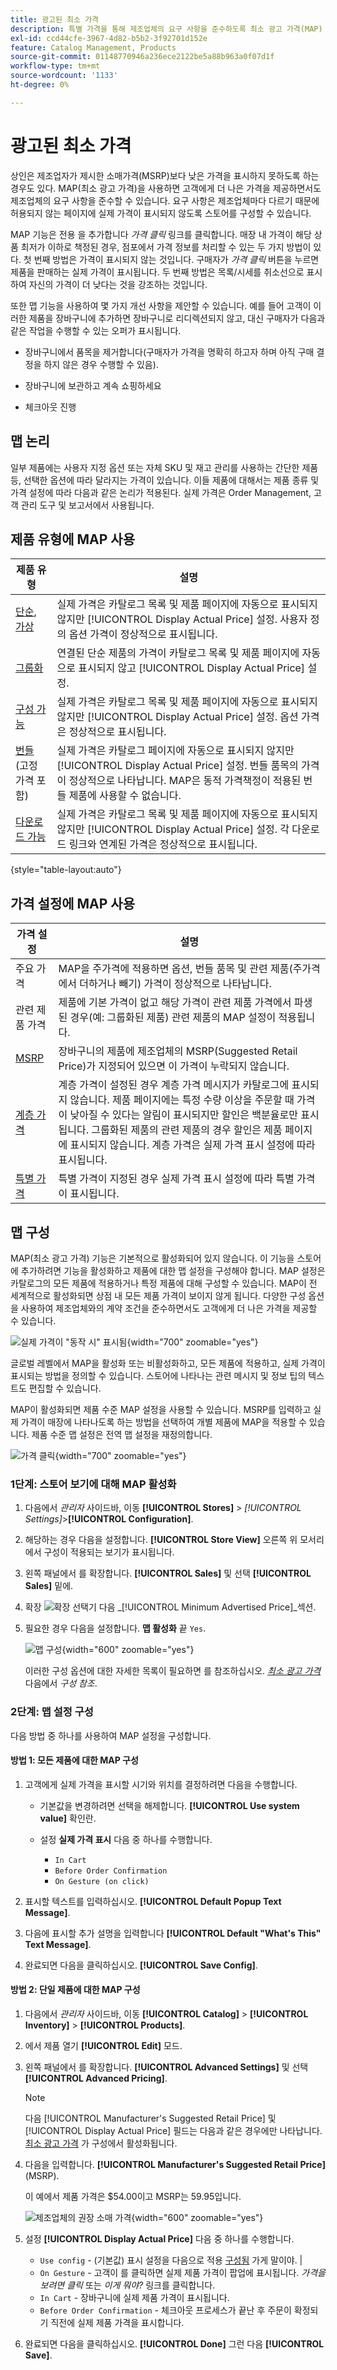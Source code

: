 ```yaml
---
title: 광고된 최소 가격
description: 특별 가격을 통해 제조업체의 요구 사항을 준수하도록 최소 광고 가격(MAP) 기능을 사용하는 방법을 알아봅니다.
exl-id: ccd44cfe-3967-4d82-b5b2-3f92701d152e
feature: Catalog Management, Products
source-git-commit: 01148770946a236ece2122be5a88b963a0f07d1f
workflow-type: tm+mt
source-wordcount: '1133'
ht-degree: 0%

---
```


# 광고된 최소 가격

상인은 제조업자가 제시한 소매가격(MSRP)보다 낮은 가격을 표시하지 못하도록 하는 경우도 있다. MAP(최소 광고 가격)을 사용하면 고객에게 더 나은 가격을 제공하면서도 제조업체의 요구 사항을 준수할 수 있습니다. 요구 사항은 제조업체마다 다르기 때문에 허용되지 않는 페이지에 실제 가격이 표시되지 않도록 스토어를 구성할 수 있습니다.

MAP 기능은 전용 을 추가합니다 _가격 클릭_ 링크를 클릭합니다. 매장 내 가격이 해당 상품 최저가 이하로 책정된 경우, 점포에서 가격 정보를 처리할 수 있는 두 가지 방법이 있다. 첫 번째 방법은 가격이 표시되지 않는 것입니다. 구매자가 _가격 클릭_ 버튼을 누르면 제품을 판매하는 실제 가격이 표시됩니다. 두 번째 방법은 목록/시세를 취소선으로 표시하여 자신의 가격이 더 낮다는 것을 강조하는 것입니다.

또한 맵 기능을 사용하여 몇 가지 개선 사항을 제안할 수 있습니다. 예를 들어 고객이 이러한 제품을 장바구니에 추가하면 장바구니로 리디렉션되지 않고, 대신 구매자가 다음과 같은 작업을 수행할 수 있는 오퍼가 표시됩니다.

- 장바구니에서 품목을 제거합니다(구매자가 가격을 명확히 하고자 하며 아직 구매 결정을 하지 않은 경우 수행할 수 있음).

- 장바구니에 보관하고 계속 쇼핑하세요

- 체크아웃 진행

## 맵 논리

일부 제품에는 사용자 지정 옵션 또는 자체 SKU 및 재고 관리를 사용하는 간단한 제품 등, 선택한 옵션에 따라 달라지는 가격이 있습니다. 이들 제품에 대해서는 제품 종류 및 가격 설정에 따라 다음과 같은 논리가 적용된다. 실제 가격은 Order Management, 고객 관리 도구 및 보고서에서 사용됩니다.

## 제품 유형에 MAP 사용

| 제품 유형 | 설명 |
|--- |--- |
| [단순](product-create-simple.md), [가상](product-create-virtual.md) | 실제 가격은 카탈로그 목록 및 제품 페이지에 자동으로 표시되지 않지만 [!UICONTROL Display Actual Price] 설정. 사용자 정의 옵션 가격이 정상적으로 표시됩니다. |
| [그룹화](product-create-grouped.md) | 연결된 단순 제품의 가격이 카탈로그 목록 및 제품 페이지에 자동으로 표시되지 않고 [!UICONTROL Display Actual Price] 설정. |
| [구성 가능](product-create-configurable.md) | 실제 가격은 카탈로그 목록 및 제품 페이지에 자동으로 표시되지 않지만 [!UICONTROL Display Actual Price] 설정. 옵션 가격은 정상적으로 표시됩니다. |
| [번들](product-create-bundle.md) (고정 가격 포함) | 실제 가격은 카탈로그 페이지에 자동으로 표시되지 않지만 [!UICONTROL Display Actual Price] 설정. 번들 품목의 가격이 정상적으로 나타납니다. MAP은 동적 가격책정이 적용된 번들 제품에 사용할 수 없습니다. |
| [다운로드 가능](product-create-downloadable.md) | 실제 가격은 카탈로그 목록 및 제품 페이지에 자동으로 표시되지 않지만 [!UICONTROL Display Actual Price] 설정. 각 다운로드 링크와 연계된 가격은 정상적으로 표시됩니다. |

{style="table-layout:auto"}

## 가격 설정에 MAP 사용

| 가격 설정 | 설명 |
|--- |--- |
| 주요 가격 | MAP을 주가격에 적용하면 옵션, 번들 품목 및 관련 제품(주가격에서 더하거나 빼기) 가격이 정상적으로 나타납니다. |
| 관련 제품 가격 | 제품에 기본 가격이 없고 해당 가격이 관련 제품 가격에서 파생된 경우(예: 그룹화된 제품) 관련 제품의 MAP 설정이 적용됩니다. |
| [MSRP](product-price-minimum-advertised.md) | 장바구니의 제품에 제조업체의 MSRP(Suggested Retail Price)가 지정되어 있으면 이 가격이 누락되지 않습니다. |
| [계층 가격](product-price-tier.md) | 계층 가격이 설정된 경우 계층 가격 메시지가 카탈로그에 표시되지 않습니다. 제품 페이지에는 특정 수량 이상을 주문할 때 가격이 낮아질 수 있다는 알림이 표시되지만 할인은 백분율로만 표시됩니다. 그룹화된 제품의 관련 제품의 경우 할인은 제품 페이지에 표시되지 않습니다. 계층 가격은 실제 가격 표시 설정에 따라 표시됩니다. |
| [특별 가격](product-price-special.md) | 특별 가격이 지정된 경우 실제 가격 표시 설정에 따라 특별 가격이 표시됩니다. |

## 맵 구성

MAP(최소 광고 가격) 기능은 기본적으로 활성화되어 있지 않습니다. 이 기능을 스토어에 추가하려면 기능을 활성화하고 제품에 대한 맵 설정을 구성해야 합니다. MAP 설정은 카탈로그의 모든 제품에 적용하거나 특정 제품에 대해 구성할 수 있습니다. MAP이 전 세계적으로 활성화되면 상점 내 모든 제품 가격이 보이지 않게 됩니다. 다양한 구성 옵션을 사용하여 제조업체와의 계약 조건을 준수하면서도 고객에게 더 나은 가격을 제공할 수 있습니다.

![실제 가격이 &quot;동작 시&quot; 표시됨](./assets/storefront-msrp-on-gesture.png){width="700" zoomable="yes"}

글로벌 레벨에서 MAP을 활성화 또는 비활성화하고, 모든 제품에 적용하고, 실제 가격이 표시되는 방법을 정의할 수 있습니다. 스토어에 나타나는 관련 메시지 및 정보 팁의 텍스트도 편집할 수 있습니다.

MAP이 활성화되면 제품 수준 MAP 설정을 사용할 수 있습니다. MSRP를 입력하고 실제 가격이 매장에 나타나도록 하는 방법을 선택하여 개별 제품에 MAP을 적용할 수 있습니다. 제품 수준 맵 설정은 전역 맵 설정을 재정의합니다.

![가격 클릭](./assets/storefront-price-map.png){width="700" zoomable="yes"}

### 1단계: 스토어 보기에 대해 MAP 활성화

1. 다음에서 _관리자_ 사이드바, 이동 **[!UICONTROL Stores]** > _[!UICONTROL Settings]_>**[!UICONTROL Configuration]**.

1. 해당하는 경우 다음을 설정합니다. **[!UICONTROL Store View]** 오른쪽 위 모서리에서 구성이 적용되는 보기가 표시됩니다.

1. 왼쪽 패널에서 를 확장합니다. **[!UICONTROL Sales]** 및 선택 **[!UICONTROL Sales]** 밑에.

1. 확장 ![확장 선택기](../assets/icon-display-expand.png) 다음 _[!UICONTROL Minimum Advertised Price]_섹션.

1. 필요한 경우 다음을 설정합니다. **맵 활성화** 끝 `Yes`.

   ![맵 구성](./assets/sales-minimum-advertised-price.png){width="600" zoomable="yes"}

   이러한 구성 옵션에 대한 자세한 목록이 필요하면 를 참조하십시오. [_최소 광고 가격_](../configuration-reference/sales/sales.md#minimum-advertised-price) 다음에서 _구성 참조_.

### 2단계: 맵 설정 구성

다음 방법 중 하나를 사용하여 MAP 설정을 구성합니다.

#### 방법 1: 모든 제품에 대한 MAP 구성

1. 고객에게 실제 가격을 표시할 시기와 위치를 결정하려면 다음을 수행합니다.

   - 기본값을 변경하려면 선택을 해제합니다. **[!UICONTROL Use system value]** 확인란.

   - 설정 **실제 가격 표시** 다음 중 하나를 수행합니다.
      - `In Cart`
      - `Before Order Confirmation`
      - `On Gesture (on click)`

1. 표시할 텍스트를 입력하십시오. **[!UICONTROL Default Popup Text Message]**.

1. 다음에 표시할 추가 설명을 입력합니다 **[!UICONTROL Default "What's This" Text Message]**.

1. 완료되면 다음을 클릭하십시오. **[!UICONTROL Save Config]**.

#### 방법 2: 단일 제품에 대한 MAP 구성

1. 다음에서 _관리자_ 사이드바, 이동 **[!UICONTROL Catalog]** > **[!UICONTROL Inventory]** > **[!UICONTROL Products]**.

1. 에서 제품 열기 **[!UICONTROL Edit]** 모드.

1. 왼쪽 패널에서 를 확장합니다. **[!UICONTROL Advanced Settings]** 및 선택 **[!UICONTROL Advanced Pricing]**.

   >[!NOTE]
   >
   >다음 [!UICONTROL Manufacturer's Suggested Retail Price] 및 [!UICONTROL Display Actual Price] 필드는 다음과 같은 경우에만 나타납니다. [최소 광고 가격](../configuration-reference/sales/sales.md#minimum-advertised-price) 가 구성에서 활성화됩니다.

1. 다음을 입력합니다. **[!UICONTROL Manufacturer's Suggested Retail Price]** (MSRP).

   이 예에서 제품 가격은 $54.00이고 MSRP는 59.95입니다.

   ![제조업체의 권장 소매 가격](./assets/product-price-msrp.png){width="600" zoomable="yes"}

1. 설정 **[!UICONTROL Display Actual Price]** 다음 중 하나를 수행합니다.

   - `Use config` - (기본값) 표시 설정을 다음으로 적용 [구성됨](../configuration-reference/sales/sales.md#minimum-advertised-price) 가게 말이야. |
   - `On Gesture` - 고객이 를 클릭하면 실제 제품 가격이 팝업에 표시됩니다. _가격을 보려면 클릭_ 또는 _이게 뭐야?_ 링크를 클릭합니다.
   - `In Cart` - 장바구니에 실제 제품 가격이 표시됩니다.
   - `Before Order Confirmation` - 체크아웃 프로세스가 끝난 후 주문이 확정되기 직전에 실제 제품 가격을 표시합니다.

1. 완료되면 다음을 클릭하십시오. **[!UICONTROL Done]** 그런 다음 **[!UICONTROL Save]**.
